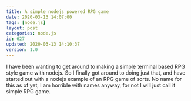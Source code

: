 ```yaml
---
title: A simple nodejs powered RPG game
date: 2020-03-13 14:07:00
tags: [node.js]
layout: post
categories: node.js
id: 627
updated: 2020-03-13 14:10:37
version: 1.0
---
```


I have been wanting to get around to making a simple terminal based RPG style game with nodejs. So I finally got around to doing just that, and have started out with a nodejs example of an RPG game of sorts. No name for this as of yet, I am horrible with names anyway, for not I will just call it simple RPG game.

<!-- more -->
